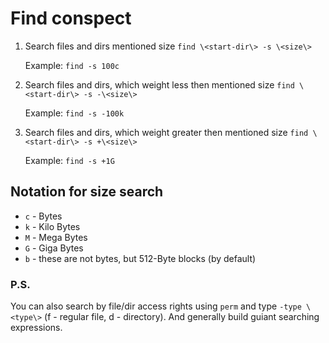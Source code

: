 # Find conspect

1. Search files and dirs mentioned size
``` find \<start-dir\> -s \<size\> ```

    Example:
    ``` find -s 100c ```

2. Search files and dirs, which weight less then mentioned size
``` find \<start-dir\> -s -\<size\> ```

    Example:
    ``` find -s -100k ```

3. Search files and dirs, which weight greater then mentioned size
``` find \<start-dir\> -s +\<size\> ```

    Example:
    ``` find -s +1G ```

## Notation for size search

* `c` - Bytes
* `k` - Kilo Bytes
* `M` - Mega Bytes
* `G` - Giga Bytes
* `b` - these are not bytes, but 512-Byte blocks (by default)


### P.S.

You can also search by file/dir access rights using `perm` and type `-type \<type\>` (f - regular file, d - directory). And generally build guiant searching expressions. 